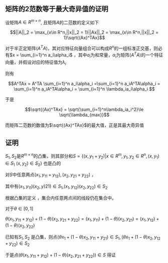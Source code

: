 

## 矩阵的2范数等于最大奇异值的证明

设矩阵$A\in R^{m\times n}$, 且矩阵$A$的二范数的定义如下

$$||A||_2 = \max_{x\in R^n,||x||_2 = 1}||Ax||_2 = \max_{x\in R^n,||x||_2 = 1}\sqrt{(Ax)^TAx}$$

对于半正定矩阵$(A^TA)$，其对应特征向量组合可以构成$R^n$的一组标准正交基，则必有$x = \sum_{i=1}^n a_i\alpha_i$ ，其中$a_i$为和常量，$\alpha_i$为矩阵$(A^TA)$的一个特征向量，并假设对应的特征值为$\lambda_i$

则有

$$A^TAx = A^TA \sum_{i=1}^n a_i\alpha_i =\sum_{i=1}^n a_iA^TA\alpha_i = \sum_{i=1}^n a_iA^TA\alpha_i = \sum_{i=1}^n \lambda_ia_i\alpha_i $$

于是

$$\sqrt{(Ax)^TAx} = \sqrt{\sum_{i=1}^n\lambda_ia_i^2}\le \sqrt{\lambda_{max}}$$

而矩阵二范数的数值为$\sqrt{(Ax)^TAx}$的最大值，正是其最大奇异值



## 证明

$S_1,S_2$是$R^{m\times n}$的凸集，则其部分和$S=\{(x,y_1+y_2)|x\in R^m,y_1,y_2\in R^n,(x,y_1)\in S_1 \ (x,y_2)\in S_2  \}$ 也是凸的

对$S$中任意两点$(x_1,y_{11}+y_{12}), (x_2,y_{21}+y_{22})$ ，

其中有$(x_1,y_{11})(x_2,y){21})\in S_1$,$(x_1,y_{12})(x_2,y_{22})\in S_2$

根据凸集的定义 ，集合内任意两点间的线段仍在集合中。

对于$\theta \in[0,1]$

$\theta$$(x_1,y_{11}+y_{12})+(1-\theta) (x_2,y_{21}+y_{22}) = (x_1,y_{11})+(1-\theta) (x_2,y_{21}) = (x_1,y_{12})+(1-\theta) (x_2,y_{22})$  

已知有$S_1,S_2$ 是凸集，则点$\Big(\theta x_1+(1-\theta) x_2,y_{11}+y_{21}\Big)\in S_1,\Big(\theta x_1+(1-\theta) x_2,y_{12}+y_{22}\Big)\in S_2$

于是点$(\theta(x_1,y_{11}+y_{12})+(1-\theta) (x_2,y_{21}+y_{22}) ) \in S$ 得证

